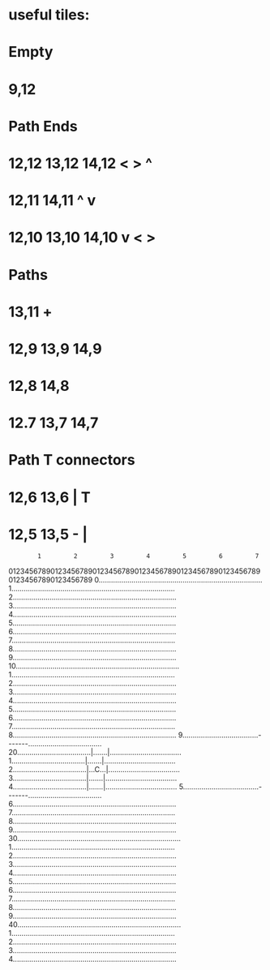# useful tiles:
# Empty
# 9,12
# Path Ends
# 12,12 13,12 14,12 < > ^
# 12,11       14,11 ^   v
# 12,10 13,10 14,10 v < >
# Paths
#      13,11          +
# 12,9 13,9 14,9
# 12,8      14,8
# 12.7 13,7 14,7
# Path T connectors
# 12,6 13,6         | T
# 12,5 13,5         - |
            1         2         3         4         5         6         7
  01234567890123456789012345678901234567890123456789012345678901234567890123456789
 0................................................................................
 1................................................................................
 2................................................................................
 3................................................................................
 4................................................................................
 5................................................................................
 6................................................................................
 7................................................................................
 8................................................................................
 9................................................................................
10................................................................................
 1................................................................................
 2................................................................................
 3................................................................................
 4................................................................................
 5................................................................................
 6................................................................................
 7................................................................................
 8................................................................................
 9.....................................-------....................................
20....................................|.......|...................................
 1....................................|.......|...................................
 2....................................|...C...|...................................
 3....................................|.......|...................................
 4....................................|.......|...................................
 5.....................................-------....................................
 6................................................................................
 7................................................................................
 8................................................................................
 9................................................................................
30................................................................................
 1................................................................................
 2................................................................................
 3................................................................................
 4................................................................................
 5................................................................................
 6................................................................................
 7................................................................................
 8................................................................................
 9................................................................................
40................................................................................
 1................................................................................
 2................................................................................
 3................................................................................
 4................................................................................
